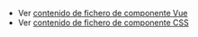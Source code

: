  - Ver [contenido de fichero de componente Vue](./zwindowtitle.vue)
 - Ver [contenido de fichero de componente CSS](./zwindowtitle.css)
